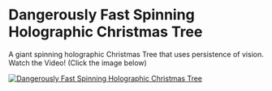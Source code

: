 # Dangerously Fast Spinning Holographic Christmas Tree
A giant spinning holographic Christmas Tree that uses persistence of vision.
Watch the Video! (Click the image below)

[![Dangerously Fast Spinning Holographic Christmas Tree](https://img.youtube.com/vi/-R5Wl697IuM/0.jpg)](https://youtu.be/-R5Wl697IuM)
